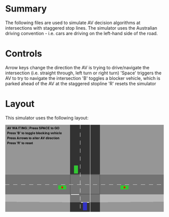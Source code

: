 # Summary
The following files are used to simulate AV decision algorithms at intersections with staggered stop lines. The simulator uses the Australian driving convention - i.e. cars are driving on the left-hand side of the road.

# Controls
Arrow keys change the direction the AV is trying to drive/navigate the intersection (i.e. straight through, left turn or right turn)
'Space' triggers the AV to try to navigate the intersection
'B' toggles a blocker vehicle, which is parked ahead of the AV at the staggered stopline
'R' resets the simulator

# Layout
This simulator uses the following layout:

![Layout 1 img](assets/Layout-1.png)
